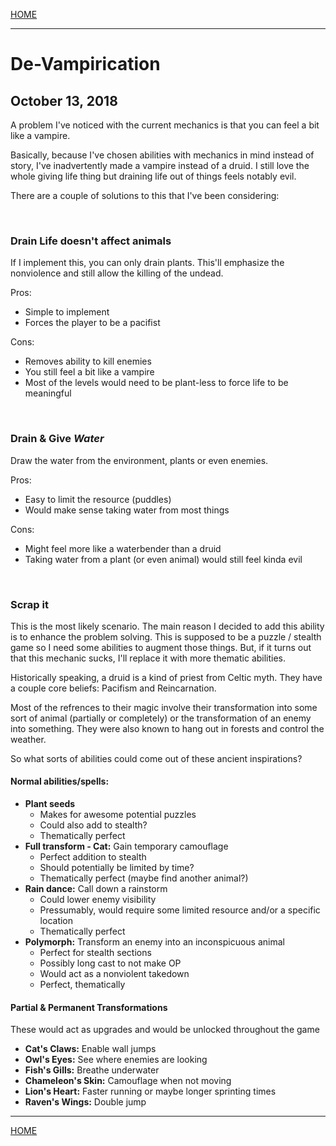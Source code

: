 
[HOME](https://avijr.com)

---

# De-Vampirication
## October 13, 2018

A problem I've noticed with the current mechanics is that you can feel a bit like a vampire.

Basically, because I've chosen abilities with mechanics in mind instead of story, I've inadvertently made a vampire instead of a druid. I still love the whole giving life thing but draining life out of things feels notably evil.

There are a couple of solutions to this that I've been considering:

<br/>

### Drain Life doesn't affect animals

If I implement this, you can only drain plants. This'll emphasize the nonviolence and still allow the killing of the undead.

Pros:
- Simple to implement
- Forces the player to be a pacifist

Cons:
- Removes ability to kill enemies
- You still feel a bit like a vampire
- Most of the levels would need to be plant-less to force life to be meaningful

<br/>

### Drain & Give *Water*

Draw the water from the environment, plants or even enemies.

Pros:
- Easy to limit the resource (puddles)
- Would make sense taking water from most things

Cons:
- Might feel more like a waterbender than a druid
- Taking water from a plant (or even animal) would still feel kinda evil

<br/>

### Scrap it

This is the most likely scenario. The main reason I decided to add this ability is to enhance the problem solving. This is supposed to be a puzzle / stealth game so I need some abilities to augment those things. But, if it turns out that this mechanic sucks, I'll replace it with more thematic abilities.

Historically speaking, a druid is a kind of priest from Celtic myth. They have a couple core beliefs: Pacifism and Reincarnation.

Most of the refrences to their magic involve their transformation into some sort of animal (partially or completely) or the transformation of an enemy into something. They were also known to hang out in forests and control the weather.

So what sorts of abilities could come out of these ancient inspirations?

#### Normal abilities/spells:
- **Plant seeds**
  - Makes for awesome potential puzzles
  - Could also add to stealth?
  - Thematically perfect
- **Full transform - Cat:** Gain temporary camouflage
  - Perfect addition to stealth
  - Should potentially be limited by time?
  - Thematically perfect (maybe find another animal?)
- **Rain dance:** Call down a rainstorm
  - Could lower enemy visibility
  - Pressumably, would require some limited resource and/or a specific location
  - Thematically perfect
- **Polymorph:** Transform an enemy into an inconspicuous animal
  - Perfect for stealth sections
  - Possibly long cast to not make OP
  - Would act as a nonviolent takedown
  - Perfect, thematically
  
#### Partial & Permanent Transformations
These would act as upgrades and would be unlocked throughout the game
- **Cat's Claws:** Enable wall jumps
- **Owl's Eyes:** See where enemies are looking
- **Fish's Gills:** Breathe underwater
- **Chameleon's Skin:** Camouflage when not moving
- **Lion's Heart:** Faster running or maybe longer sprinting times
- **Raven's Wings:** Double jump


---

[HOME](https://avijr.com)
